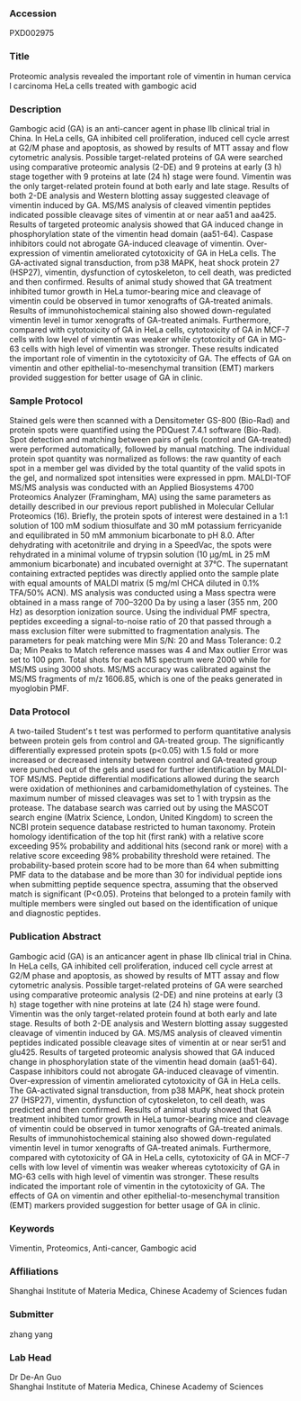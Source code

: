 ### Accession
PXD002975

### Title
Proteomic analysis revealed the important role of vimentin in human cervical carcinoma HeLa cells treated with gambogic acid

### Description
Gambogic acid (GA) is an anti-cancer agent in phase Ⅱb clinical trial in China. In HeLa cells, GA inhibited cell proliferation, induced cell cycle arrest at G2/M phase and apoptosis, as showed by results of MTT assay and flow cytometric analysis. Possible target-related proteins of GA were searched using comparative proteomic analysis (2-DE) and 9 proteins at early (3 h) stage together with 9 proteins at late (24 h) stage were found. Vimentin was the only target-related protein found at both early and late stage. Results of both 2-DE analysis and Western blotting assay suggested cleavage of vimentin induced by GA. MS/MS analysis of cleaved vimentin peptides indicated possible cleavage sites of vimentin at or near aa51 and aa425. Results of targeted proteomic analysis showed that GA induced change in phosphorylation state of the vimentin head domain (aa51-64). Caspase inhibitors could not abrogate GA-induced cleavage of vimentin. Over-expression of vimentin ameliorated cytotoxicity of GA in HeLa cells. The GA-activated signal transduction, from p38 MAPK, heat shock protein 27 (HSP27), vimentin, dysfunction of cytoskeleton, to cell death, was predicted and then confirmed. Results of animal study showed that GA treatment inhibited tumor growth in HeLa tumor-bearing mice and cleavage of vimentin could be observed in tumor xenografts of GA-treated animals. Results of immunohistochemical staining also showed down-regulated vimentin level in tumor xenografts of GA-treated animals. Furthermore, compared with cytotoxicity of GA in HeLa cells, cytotoxicity of GA in MCF-7 cells with low level of vimentin was weaker while cytotoxicity of GA in MG-63 cells with high level of vimentin was stronger. These results indicated the important role of vimentin in the cytotoxicity of GA. The effects of GA on vimentin and other epithelial-to-mesenchymal transition (EMT) markers provided suggestion for better usage of GA in clinic.

### Sample Protocol
Stained gels were then scanned with a Densitometer GS-800 (Bio-Rad) and protein spots were quantified using the PDQuest 7.4.1 software (Bio-Rad). Spot detection and matching between pairs of gels (control and GA-treated) were performed automatically, followed by manual matching. The individual protein spot quantity was normalized as follows: the raw quantity of each spot in a member gel was divided by the total quantity of the valid spots in the gel, and normalized spot intensities were expressed in ppm.  MALDI-TOF MS/MS analysis was conducted with an Applied Biosystems 4700 Proteomics Analyzer (Framingham, MA) using the same parameters as detailly described in our previous report published in Molecular Cellular Proteomics (16). Briefly, the protein spots of interest were destained in a 1:1 solution of 100 mM sodium thiosulfate and 30 mM potassium ferricyanide and equilibrated in 50 mM ammonium bicarbonate to pH 8.0. After dehydrating with acetonitrile and drying in a SpeedVac, the spots were rehydrated in a minimal volume of trypsin solution (10 μg/mL in 25 mM ammonium bicarbonate) and incubated overnight at 37℃. The supernatant containing extracted peptides was directly applied onto the sample plate with equal amounts of MALDI matrix (5 mg/ml CHCA diluted in 0.1% TFA/50% ACN). MS analysis was conducted using a Mass spectra were obtained in a mass range of 700–3200 Da by using a laser (355 nm, 200 Hz) as desorption ionization source. Using the individual PMF spectra, peptides exceeding a signal-to-noise ratio of 20 that passed through a mass exclusion filter were submitted to fragmentation analysis. The parameters for peak matching were Min S/N: 20 and Mass Tolerance: 0.2 Da; Min Peaks to Match reference masses was 4 and Max outlier Error was set to 100 ppm. Total shots for each MS spectrum were 2000 while for MS/MS using 3000 shots. MS/MS accuracy was calibrated against the MS/MS fragments of m/z 1606.85, which is one of the peaks generated in myoglobin PMF.

### Data Protocol
A two-tailed Student's t test was performed to perform quantitative analysis between protein gels from control and GA-treated group. The significantly differentially expressed protein spots (p<0.05) with 1.5 fold or more increased or decreased intensity between control and GA-treated group were punched out of the gels and used for further identification by MALDI-TOF MS/MS.   Peptide differential modifications allowed during the search were oxidation of methionines and carbamidomethylation of cysteines. The maximum number of missed cleavages was set to 1 with trypsin as the protease. The database search was carried out by using the MASCOT search engine (Matrix Science, London, United Kingdom) to screen the NCBI protein sequence database restricted to human taxonomy. Protein homology identification of the top hit (first rank) with a relative score exceeding 95% probability and additional hits (second rank or more) with a relative score exceeding 98% probability threshold were retained. The probability-based protein score had to be more than 64 when submitting PMF data to the database and be more than 30 for individual peptide ions when submitting peptide sequence spectra, assuming that the observed match is significant (P<0.05). Proteins that belonged to a protein family with multiple members were singled out based on the identification of unique and diagnostic peptides.

### Publication Abstract
Gambogic acid (GA) is an anticancer agent in phase IIb clinical trial in China. In HeLa cells, GA inhibited cell proliferation, induced cell cycle arrest at G2/M phase and apoptosis, as showed by results of MTT assay and flow cytometric analysis. Possible target-related proteins of GA were searched using comparative proteomic analysis (2-DE) and nine proteins at early (3 h) stage together with nine proteins at late (24 h) stage were found. Vimentin was the only target-related protein found at both early and late stage. Results of both 2-DE analysis and Western blotting assay suggested cleavage of vimentin induced by GA. MS/MS analysis of cleaved vimentin peptides indicated possible cleavage sites of vimentin at or near ser51 and glu425. Results of targeted proteomic analysis showed that GA induced change in phosphorylation state of the vimentin head domain (aa51-64). Caspase inhibitors could not abrogate GA-induced cleavage of vimentin. Over-expression of vimentin ameliorated cytotoxicity of GA in HeLa cells. The GA-activated signal transduction, from p38 MAPK, heat shock protein 27 (HSP27), vimentin, dysfunction of cytoskeleton, to cell death, was predicted and then confirmed. Results of animal study showed that GA treatment inhibited tumor growth in HeLa tumor-bearing mice and cleavage of vimentin could be observed in tumor xenografts of GA-treated animals. Results of immunohistochemical staining also showed down-regulated vimentin level in tumor xenografts of GA-treated animals. Furthermore, compared with cytotoxicity of GA in HeLa cells, cytotoxicity of GA in MCF-7 cells with low level of vimentin was weaker whereas cytotoxicity of GA in MG-63 cells with high level of vimentin was stronger. These results indicated the important role of vimentin in the cytotoxicity of GA. The effects of GA on vimentin and other epithelial-to-mesenchymal transition (EMT) markers provided suggestion for better usage of GA in clinic.

### Keywords
Vimentin, Proteomics, Anti-cancer, Gambogic acid

### Affiliations
Shanghai Institute of Materia Medica, Chinese Academy of Sciences
fudan

### Submitter
zhang yang

### Lab Head
Dr De-An Guo
Shanghai Institute of Materia Medica, Chinese Academy of Sciences


